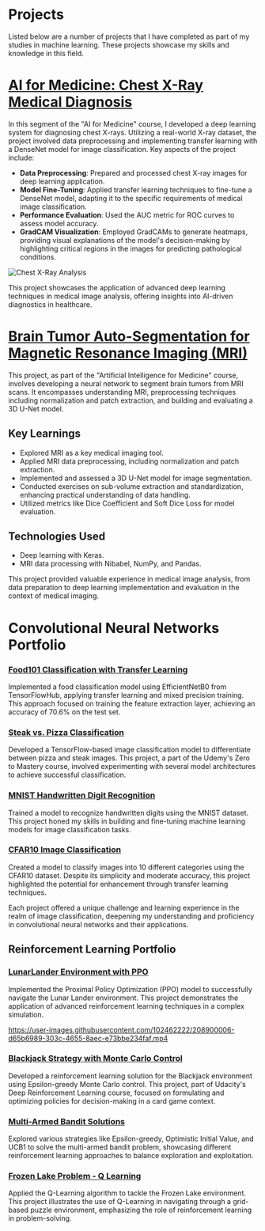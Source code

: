 # Projects
Listed below are a number of projects that I have completed as part of my studies in machine learning. These projects showcase my skills and knowledge in this field.

# [AI for Medicine: Chest X-Ray Medical Diagnosis](https://github.com/heispv/projects/blob/master/machine-learning/ai_for_medicine/ai_for_medical_diagnosis/first_week_programming_assignment/C1_W1_Assignment.ipynb)

In this segment of the "AI for Medicine" course, I developed a deep learning system for diagnosing chest X-rays. Utilizing a real-world X-ray dataset, the project involved data preprocessing and implementing transfer learning with a DenseNet model for image classification. Key aspects of the project include:

- **Data Preprocessing**: Prepared and processed chest X-ray images for deep learning application.
- **Model Fine-Tuning**: Applied transfer learning techniques to fine-tune a DenseNet model, adapting it to the specific requirements of medical image classification.
- **Performance Evaluation**: Used the AUC metric for ROC curves to assess model accuracy.
- **GradCAM Visualization**: Employed GradCAMs to generate heatmaps, providing visual explanations of the model's decision-making by highlighting critical regions in the images for predicting pathological conditions.

![Chest X-Ray Analysis](https://user-images.githubusercontent.com/102462222/211542892-4c10a122-cb14-4e2c-be53-ff3bd465e9ef.png)

This project showcases the application of advanced deep learning techniques in medical image analysis, offering insights into AI-driven diagnostics in healthcare.


# [Brain Tumor Auto-Segmentation for Magnetic Resonance Imaging (MRI)](https://github.com/heispv/projects/blob/master/machine-learning/ai_for_medicine/ai_for_medical_diagnosis/third_week_programming_assignment/C1_W3_Assignment.ipynb)
This project, as part of the "Artificial Intelligence for Medicine" course, involves developing a neural network to segment brain tumors from MRI scans. It encompasses understanding MRI, preprocessing techniques including normalization and patch extraction, and building and evaluating a 3D U-Net model.



## Key Learnings
- Explored MRI as a key medical imaging tool.
- Applied MRI data preprocessing, including normalization and patch extraction.
- Implemented and assessed a 3D U-Net model for image segmentation.
- Conducted exercises on sub-volume extraction and standardization, enhancing practical understanding of data handling.
- Utilized metrics like Dice Coefficient and Soft Dice Loss for model evaluation.

## Technologies Used
- Deep learning with Keras.
- MRI data processing with Nibabel, NumPy, and Pandas.

This project provided valuable experience in medical image analysis, from data preparation to deep learning implementation and evaluation in the context of medical imaging.

# Convolutional Neural Networks Portfolio

### [Food101 Classification with Transfer Learning](https://github.com/heispv/projects/blob/master/machine-learning/cnn/food101.ipynb)
Implemented a food classification model using EfficientNetB0 from TensorFlowHub, applying transfer learning and mixed precision training. This approach focused on training the feature extraction layer, achieving an accuracy of 70.6% on the test set.

### [Steak vs. Pizza Classification](https://github.com/heispv/projects/blob/master/machine-learning/cnn/steak_pizza.ipynb)
Developed a TensorFlow-based image classification model to differentiate between pizza and steak images. This project, a part of the Udemy's Zero to Mastery course, involved experimenting with several model architectures to achieve successful classification.

### [MNIST Handwritten Digit Recognition](https://github.com/heispv/projects/blob/master/machine-learning/cnn/mnist.ipynb)
Trained a model to recognize handwritten digits using the MNIST dataset. This project honed my skills in building and fine-tuning machine learning models for image classification tasks.

### [CFAR10 Image Classification](https://github.com/heispv/projects/blob/master/machine-learning/cnn/cfar10_cnn.ipynb)
Created a model to classify images into 10 different categories using the CFAR10 dataset. Despite its simplicity and moderate accuracy, this project highlighted the potential for enhancement through transfer learning techniques.

Each project offered a unique challenge and learning experience in the realm of image classification, deepening my understanding and proficiency in convolutional neural networks and their applications.

## Reinforcement Learning Portfolio

### [LunarLander Environment with PPO](https://github.com/heispv/projects/blob/master/machine-learning/reinforcement_learning/DeepRL_1st_assignment.ipynb)
Implemented the Proximal Policy Optimization (PPO) model to successfully navigate the Lunar Lander environment. This project demonstrates the application of advanced reinforcement learning techniques in a complex simulation.

https://user-images.githubusercontent.com/102462222/208900006-d65b6989-303c-4655-8aec-e73bbe234faf.mp4

### [Blackjack Strategy with Monte Carlo Control](https://github.com/heispv/projects/blob/master/machine-learning/reinforcement_learning/black_jack.ipynb)
Developed a reinforcement learning solution for the Blackjack environment using Epsilon-greedy Monte Carlo control. This project, part of Udacity's Deep Reinforcement Learning course, focused on formulating and optimizing policies for decision-making in a card game context.

### [Multi-Armed Bandit Solutions](https://github.com/heispv/projects/tree/master/machine-learning/reinforcement_learning/multi_armed_bandit)
Explored various strategies like Epsilon-greedy, Optimistic Initial Value, and UCB1 to solve the multi-armed bandit problem, showcasing different reinforcement learning approaches to balance exploration and exploitation.

### [Frozen Lake Problem - Q Learning](https://github.com/heispv/projects/tree/master/machine_learning/reinforcement-learning/fronezlake_q_learning.py)
Applied the Q-Learning algorithm to tackle the Frozen Lake environment. This project illustrates the use of Q-Learning in navigating through a grid-based puzzle environment, emphasizing the role of reinforcement learning in problem-solving.
